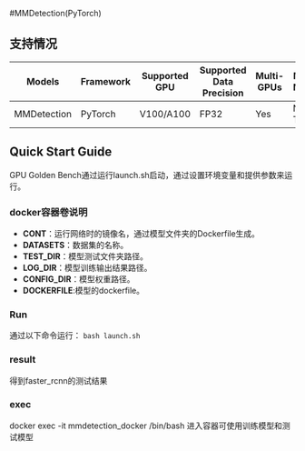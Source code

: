 #MMDetection(PyTorch)
## 支持情况

Models  | Framework  | Supported GPU   | Supported Data Precision  | Multi-GPUs  | Multi-Nodes
----- | ----- | ----- | ----- | ----- | ----- |
MMDetection  | PyTorch  | V100/A100  | FP32  | Yes  | Not Tested

## Quick Start Guide
GPU Golden Bench通过运行launch.sh启动，通过设置环境变量和提供参数来运行。
### docker容器卷说明
- **CONT**：运行网络时的镜像名，通过模型文件夹的Dockerfile生成。
- **DATASETS**：数据集的名称。
- **TEST_DIR**：模型测试文件夹路径。
- **LOG_DIR**：模型训练输出结果路径。
- **CONFIG_DIR**：模型权重路径。
- **DOCKERFILE**:模型的dockerfile。  

### Run
通过以下命令运行：
`bash launch.sh`
### result
得到faster_rcnn的测试结果
### exec
docker exec -it mmdetection_docker /bin/bash 进入容器可使用训练模型和测试模型
